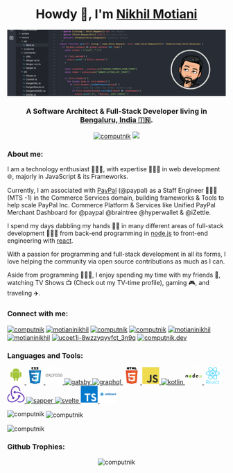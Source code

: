 <h1 align="center">Howdy 👋, I'm <a href="https://computnik.dev" target="_blank">Nikhil Motiani</a></h1>
<a href="https://computnik.dev" target="_blank"><img src="https://github.com/computnik/computnik/raw/master/assets/bg.png" alt="computnik" /></a>
<h3 align="center">A Software Architect & Full-Stack Developer living in <a href="https://bengaluruurban.nic.in/en/">Bengaluru, India 🇮🇳</a>.</h3>

<p align="center"> <a href="https://twitter.com/computnik" target="_blank"><img src="https://img.shields.io/twitter/follow/computnik?logo=twitter&style=for-the-badge" alt="computnik" /></a> <a href="https://computnik.dev" target="_blank"><img src="https://img.shields.io/badge/WEBSITE-computnik.dev-blue?style=for-the-badge&logo=google-chrome" /></a>
</p>

<h3 align="left">About me:</h3>
<p align="left">
    I am a technology enthusiast 👨🏻‍💻, with expertise 🤷🏻‍♂️ in web development 🌐, majorly in JavaScript & its Frameworks.
</p>

<p align="left">
    Currently, I am associated with <a href="https://www.paypal.com/">PayPal</a> (@paypal) as a Staff Engineer 👨🏻‍💼 (MTS -1) in the Commerce Services domain, building frameworks & Tools to help scale PayPal Inc. Commerce Platform & Services like Unified PayPal Merchant Dashboard for @paypal @braintree @hyperwallet & @iZettle.
</p>

<p align="left">
    I spend my days dabbling my hands 🙌🏻 in many different areas of full-stack development 👨🏻‍💻 from back-end programming in <a href="https://nodejs.org/">node.js</a>  to front-end engineering with <a href="https://reactjs.org/">react</a>.
</p>

<p align="left">
    With a passion for programming and full-stack development in all its forms, I love helping the community via open source contributions as much as I can.
</p>

<p align="left">
    Aside from programming 👨🏻‍💻, I enjoy spending my time with my friends 👥, watching TV Shows 📺 (Check out my TV-time profile), gaming 🎮, and traveling ✈️.
</p>

<h3 align="left">Connect with me:</h3>
<p align="left">
    <a href="https://twitter.com/computnik" target="_blank"><img align="center" src="https://cdn.jsdelivr.net/npm/simple-icons@3.0.1/icons/twitter.svg" alt="computnik" height="30" width="40" /></a>
    <a href="https://linkedin.com/in/motianinikhil" target="_blank"><img align="center" src="https://cdn.jsdelivr.net/npm/simple-icons@3.0.1/icons/linkedin.svg" alt="motianinikhil" height="30" width="40" /></a>
    <a href="https://stackoverflow.com/users/computnik" target="_blank"><img align="center" src="https://cdn.jsdelivr.net/npm/simple-icons@3.0.1/icons/stackoverflow.svg" alt="computnik" height="30" width="40" /></a>
    <a href="https://codesandbox.com/computnik" target="_blank"><img align="center" src="https://cdn.jsdelivr.net/npm/simple-icons@3.0.1/icons/codesandbox.svg" alt="computnik" height="30" width="40" /></a>
    <a href="https://fb.com/motianinikhil" target="_blank"><img align="center" src="https://cdn.jsdelivr.net/npm/simple-icons@3.0.1/icons/facebook.svg" alt="motianinikhil" height="30" width="40" /></a>
    <a href="https://instagram.com/motianinikhil" target="_blank"><img align="center" src="https://cdn.jsdelivr.net/npm/simple-icons@3.0.1/icons/instagram.svg" alt="motianinikhil" height="30" width="40" /></a>
    <a href="https://www.youtube.com/c/ucoet1j-8wzzyqyvfct_3n9q" target="_blank"><img align="center" src="https://cdn.jsdelivr.net/npm/simple-icons@3.0.1/icons/youtube.svg" alt="ucoet1j-8wzzyqyvfct_3n9q" height="30" width="40" /></a>
      <a href="https://computnik.dev" target="_blank"><img align="center" src="https://cdn.jsdelivr.net/npm/simple-icons@3.0.1/icons/googlechrome.svg" alt="computnik.dev" height="30" width="40" /></a>

</p>


<h3 align="left">Languages and Tools:</h3>
<p align="left"> <a href="https://developer.android.com" target="_blank"> <img src="https://raw.githubusercontent.com/devicons/devicon/master/icons/android/android-original-wordmark.svg" alt="android" width="40" height="40"/> </a> <a href="https://www.w3schools.com/css/" target="_blank"> <img src="https://raw.githubusercontent.com/devicons/devicon/master/icons/css3/css3-original-wordmark.svg" alt="css3" width="40" height="40"/> </a> <a href="https://expressjs.com" target="_blank"> <img src="https://raw.githubusercontent.com/devicons/devicon/master/icons/express/express-original-wordmark.svg" alt="express" width="40" height="40"/> </a> <a href="https://www.gatsbyjs.com/" target="_blank"> <img src="https://www.vectorlogo.zone/logos/gatsbyjs/gatsbyjs-icon.svg" alt="gatsby" width="40" height="40"/> </a> <a href="https://graphql.org" target="_blank"> <img src="https://www.vectorlogo.zone/logos/graphql/graphql-icon.svg" alt="graphql" width="40" height="40"/> </a> <a href="https://www.w3.org/html/" target="_blank"> <img src="https://raw.githubusercontent.com/devicons/devicon/master/icons/html5/html5-original-wordmark.svg" alt="html5" width="40" height="40"/> </a> <a href="https://developer.mozilla.org/en-US/docs/Web/JavaScript" target="_blank"> <img src="https://raw.githubusercontent.com/devicons/devicon/master/icons/javascript/javascript-original.svg" alt="javascript" width="40" height="40"/> </a> <a href="https://kotlinlang.org" target="_blank"> <img src="https://www.vectorlogo.zone/logos/kotlinlang/kotlinlang-icon.svg" alt="kotlin" width="40" height="40"/> </a> <a href="https://nodejs.org" target="_blank"> <img src="https://raw.githubusercontent.com/devicons/devicon/master/icons/nodejs/nodejs-original-wordmark.svg" alt="nodejs" width="40" height="40"/> </a> <a href="https://reactjs.org/" target="_blank"> <img src="https://raw.githubusercontent.com/devicons/devicon/master/icons/react/react-original-wordmark.svg" alt="react" width="40" height="40"/> </a> <a href="https://redux.js.org" target="_blank"> <img src="https://raw.githubusercontent.com/devicons/devicon/master/icons/redux/redux-original.svg" alt="redux" width="40" height="40"/> </a> <a href="https://sapper.svelte.dev/" target="_blank"> <img src="https://raw.githubusercontent.com/bestofjs/bestofjs-webui/master/public/logos/sapper.svg" alt="sapper" width="40" height="40"/> </a> <a href="https://svelte.dev" target="_blank"> <img src="https://upload.wikimedia.org/wikipedia/commons/1/1b/Svelte_Logo.svg" alt="svelte" width="40" height="40"/> </a> <a href="https://www.typescriptlang.org/" target="_blank"> <img src="https://raw.githubusercontent.com/devicons/devicon/master/icons/typescript/typescript-original.svg" alt="typescript" width="40" height="40"/> </a> <a href="https://webpack.js.org" target="_blank"> <img src="https://raw.githubusercontent.com/devicons/devicon/d00d0969292a6569d45b06d3f350f463a0107b0d/icons/webpack/webpack-original-wordmark.svg" alt="webpack" width="40" height="40"/> </a> </p>


<p><img align="left" src="https://github-readme-stats.vercel.app/api/top-langs?username=computnik&show_icons=true&locale=en&layout=compact" alt="computnik" /></p>

<p>&nbsp;<img align="center" src="https://github-readme-stats.vercel.app/api?username=computnik&show_icons=true&locale=en" alt="computnik" /></p>

<p><img align="center" src="https://github-readme-streak-stats.herokuapp.com/?user=computnik&" alt="computnik" /></p>

<h3 align="left">Github Trophies:</h3>
<p align="center"><img src="https://github-profile-trophy.vercel.app/?username=computnik" alt="computnik" /></p>

